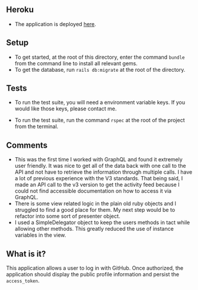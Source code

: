 ## Heroku

- The application is deployed [here](https://fathomless-ocean-38421.herokuapp.com/).

## Setup

- To get started, at the root of this directory, enter the command `bundle` from the command line to install all relevant gems.
- To get the database, run `rails db:migrate` at the root of the directory.

## Tests

- To run the test suite, you will need a environment variable keys. If you would like those keys, please contact me.

- To run the test suite, run the command `rspec` at the root of the project from the terminal.

## Comments

- This was the first time I worked with GraphQL and found it extremely user friendly. It was nice to get all of the data back with one call to the API and not have to retrieve the information through multiple calls. I have a lot of previous experience with the V3 standards. That being said, I made an API call to the v3 version to get the activity feed because I could not find accessible documentation on how to access it via GraphQL.
- There is some view related logic in the plain old ruby objects and I struggled to find a good place for them. My next step would be to refactor into some sort of presenter object.
- I used a SimpleDelegator object to keep the users methods in tact while allowing other methods. This greatly reduced the use of instance variables in the view.

## What is it?

This application allows a user to log in with GitHub. Once authorized, the application should display the public profile information and persist the `access_token`. 
